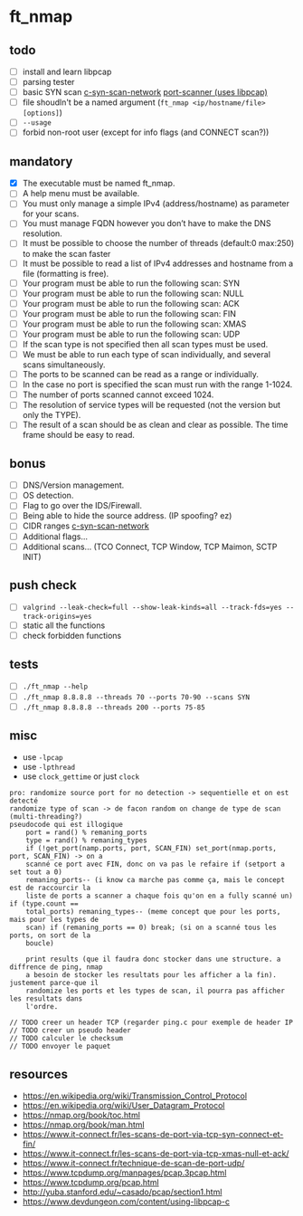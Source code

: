 # ft_nmap

## todo

-   [ ] install and learn libpcap
-   [ ] parsing tester
-   [ ] basic SYN scan [c-syn-scan-network](https://github.com/williamchanrico/c-syn-scan-network) [port-scanner (uses libpcap)](https://github.com/kacpal/port-scanner)
-   [ ] file shoudln't be a named argument (`ft_nmap <ip/hostname/file> [options]`)
-   [ ] `--usage`
-   [ ] forbid non-root user (except for info flags (and CONNECT scan?))

## mandatory

-   [x] The executable must be named ft_nmap.
-   [ ] A help menu must be available.
-   [ ] You must only manage a simple IPv4 (address/hostname) as parameter for your scans.
-   [ ] You must manage FQDN however you don’t have to make the DNS resolution.
-   [ ] It must be possible to choose the number of threads (default:0 max:250) to make the scan faster
-   [ ] It must be possible to read a list of IPv4 addresses and hostname from a file (formatting is free).
-   [ ] Your program must be able to run the following scan: SYN
-   [ ] Your program must be able to run the following scan: NULL
-   [ ] Your program must be able to run the following scan: ACK
-   [ ] Your program must be able to run the following scan: FIN
-   [ ] Your program must be able to run the following scan: XMAS
-   [ ] Your program must be able to run the following scan: UDP
-   [ ] If the scan type is not specified then all scan types must be used.
-   [ ] We must be able to run each type of scan individually, and several scans simultaneously.
-   [ ] The ports to be scanned can be read as a range or individually.
-   [ ] In the case no port is specified the scan must run with the range 1-1024.
-   [ ] The number of ports scanned cannot exceed 1024.
-   [ ] The resolution of service types will be requested (not the version but only the TYPE).
-   [ ] The result of a scan should be as clean and clear as possible. The time frame should be easy to read.

## bonus

-   [ ] DNS/Version management.
-   [ ] OS detection.
-   [ ] Flag to go over the IDS/Firewall.
-   [ ] Being able to hide the source address. (IP spoofing? ez)
-   [ ] CIDR ranges [c-syn-scan-network](https://github.com/williamchanrico/c-syn-scan-network)
-   [ ] Additional flags...
-   [ ] Additional scans... (TCO Connect, TCP Window, TCP Maimon, SCTP INIT)

## push check

-   [ ] `valgrind --leak-check=full --show-leak-kinds=all --track-fds=yes --track-origins=yes`
-   [ ] static all the functions
-   [ ] check forbidden functions

## tests

-   [ ] `./ft_nmap --help`
-   [ ] `./ft_nmap 8.8.8.8 --threads 70 --ports 70-90 --scans SYN`
-   [ ] `./ft_nmap 8.8.8.8 --threads 200 --ports 75-85`

## misc

-   use `-lpcap`
-   use `-lpthread`
-   use `clock_gettime` or just `clock`

```
pro: randomize source port for no detection -> sequentielle et on est detecté
randomize type of scan -> de facon random on change de type de scan (multi-threading?)
pseudocode qui est illogique
    port = rand() % remaning_ports
    type = rand() % remaning_types
    if (!get_port(namp.ports, port, SCAN_FIN) set_port(nmap.ports, port, SCAN_FIN) -> on a
    scanné ce port avec FIN, donc on va pas le refaire if (setport a set tout a 0)
    remaning_ports-- (i know ca marche pas comme ça, mais le concept est de raccourcir la
    liste de ports a scanner a chaque fois qu'on en a fully scanné un) if (type.count ==
    total_ports) remaning_types-- (meme concept que pour les ports, mais pour les types de
    scan) if (remaning_ports == 0) break; (si on a scanné tous les ports, on sort de la
    boucle)

    print results (que il faudra donc stocker dans une structure. a diffrence de ping, nmap
    a besoin de stocker les resultats pour les afficher a la fin). justement parce-que il
    randomize les ports et les types de scan, il pourra pas afficher les resultats dans
    l'ordre.

// TODO creer un header TCP (regarder ping.c pour exemple de header IP
// TODO creer un pseudo header
// TODO calculer le checksum
// TODO envoyer le paquet
```

## resources

-   https://en.wikipedia.org/wiki/Transmission_Control_Protocol
-   https://en.wikipedia.org/wiki/User_Datagram_Protocol
-   https://nmap.org/book/toc.html
-   https://nmap.org/book/man.html
-   https://www.it-connect.fr/les-scans-de-port-via-tcp-syn-connect-et-fin/
-   https://www.it-connect.fr/les-scans-de-port-via-tcp-xmas-null-et-ack/
-   https://www.it-connect.fr/technique-de-scan-de-port-udp/
-   https://www.tcpdump.org/manpages/pcap.3pcap.html
-   https://www.tcpdump.org/pcap.html
-   http://yuba.stanford.edu/~casado/pcap/section1.html
-   https://www.devdungeon.com/content/using-libpcap-c
